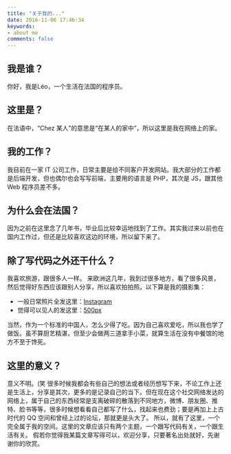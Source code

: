 ```yaml
---
title: "关于我的..."
date: 2016-11-06 17:46:34
keywords:
- about me
comments: false
---
```


<ul id="languageSwitch" data-selected="cn" data-languages="cn,en,fr" data-url_cn="/about-cn" data-url_en="/about-en" data-url_fr="/about-fr"></ul>

## 我是谁？

你好，我是Léo，一个生活在法国的程序员。

<!-- more -->

## 这里是？

在法语中，“Chez 某人”的意思是“在某人的家中”，所以这里是我在网络上的家。

## 我的工作？

我目前在一家 IT 公司工作，日常主要是给不同客户开发网站。我大部分的工作都是后端开发，但也偶尔也会写写前端，主要用的语言是 PHP，其次是 JS，跟其他 Web 程序员差不多。

## 为什么会在法国？

因为之前在这里念了几年书，毕业后比较幸运地找到了工作。其实我过来以前也在国内工作过，但还是比较喜欢这边的环境，所以留下来了。

## 除了写代码之外还干什么？

我喜欢旅游，跟很多人一样。
来欧洲这几年，我到过很多地方，看了很多风景，然后觉得好东西应该跟别人分享，所以喜欢拍拍照。以下算是我的摄影集：

* 一般日常照片全发这里：[Instagram](https://instagram.com/leo_li/)
* 觉得可以见人的发这里：[500px](https://500px.com/XiaojieLI)

当然，作为一个标准的中国人，怎么少得了吃。因为自己喜欢爱吃，所以我也学了做饭。虽不算厨艺精湛，但至少会做两三道拿手小菜，就算生活在没有中餐馆的地方不至于馋死。

## 这里的意义？

意义不明。(笑
很多时候我都会有些自己的想法或者经历想写下来，不论工作上还是生活上，分享是其次，更多的是记录自己的当下。但在现在这个社交网络发达的网络上，属于自己的东西经常是支离破碎的散落到不同地方，微博、朋友圈、推特、脸书等等，很多时候想看看自己都写了什么，找起来也费劲；要是再加上上古时代的 QQ 空间和曾经上过的论坛，那就更是头大了。
所以，就有了这里，一个完全属于我的空间。这里的文章应该只有两个主题，一个跟写代码有关，一个跟生活有关。
假若你觉得我某篇文章写得可以，欢迎分享，只要著名出处就好，先谢谢你的欣赏。


